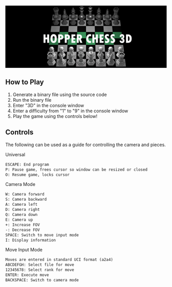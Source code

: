 ![](images/banner.png)
## How to Play

1. Generate a binary file using the source code
2. Run the binary file
3. Enter "3D" in the console window
4. Enter a difficulty from "1" to "9" in the console window
5. Play the game using the controls below!

## Controls

The following can be used as a guide for controlling the camera and pieces.

Universal
```
ESCAPE: End program
P: Pause game, frees cursor so window can be resized or closed
O: Resume game, locks cursor
```
Camera Mode
```
W: Camera forward
S: Camera backward
A: Camera left
D: Camera right
Q: Camera down
E: Camera up
+: Increase FOV
-: Decrease FOV
SPACE: Switch to move input mode
I: Display information
```
Move Input Mode
```
Moves are entered in standard UCI format (a2a4)
ABCDEFGH: Select file for move
12345678: Select rank for move
ENTER: Execute move
BACKSPACE: Switch to camera mode
```
